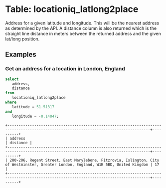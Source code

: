 # Table: locationiq_latlong2place

Address for a given latitude and longitude. This will be the nearest address as determined by the API. A distance column is also returned which is the straight line distance in meters between the returned address and the given lat/long position.

## Examples

### Get an address for a location in London, England

```sql
select
   address,
   distance
from 
   locationiq_latlong2place
where
   latitude = 51.51317
and
   longitude = -0.14047;
```

```
+--------------------------------------------------------------------------------------------------------------------------------------+----------+
| address                                                                                                                              | distance |
+--------------------------------------------------------------------------------------------------------------------------------------+----------+
| 200-206, Regent Street, East Marylebone, Fitzrovia, Islington, City of Westminster, Greater London, England, W1B 5BD, United Kingdom | 17       |
+--------------------------------------------------------------------------------------------------------------------------------------+----------+
```
